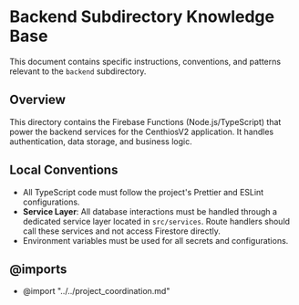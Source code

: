 # Backend Subdirectory Knowledge Base

This document contains specific instructions, conventions, and patterns relevant to the `backend` subdirectory.

## Overview

This directory contains the Firebase Functions (Node.js/TypeScript) that power the backend services for the CenthiosV2 application. It handles authentication, data storage, and business logic.

## Local Conventions

- All TypeScript code must follow the project's Prettier and ESLint configurations.
- **Service Layer**: All database interactions must be handled through a dedicated service layer located in `src/services`. Route handlers should call these services and not access Firestore directly.
- Environment variables must be used for all secrets and configurations.

## @imports

- @import "../../project_coordination.md" 
